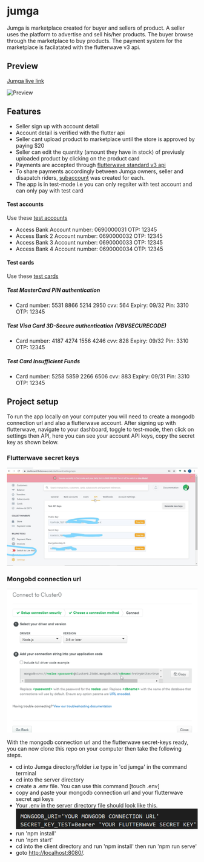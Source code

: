 # jumga
Jumga is marketplace created for buyer and sellers of product. A seller uses the platform to advertise and sell his/her products. The buyer browse through the marketplace to buy products. The payment system for the marketplace is facilatated with the flutterwave v3 api.

## Preview
[Jumga live link](https://shielded-castle-16981.herokuapp.com/)

![Preview](https://github.com/readwarn/Jumga/blob/master/assets/preview.gif)

## Features
* Seller sign up with account detail
* Account detail is verified with the flutter api
* Seller cant upload product to marketplace until the store is approved by paying $20
* Seller can edit the quantity (amount they have in stock) of previusly uploaded product by clicking on the product card
* Payments are accepted through [flutterwave standard v3 api ](https://developer.flutterwave.com/docs/flutterwave-standard)
* To share payments accordingly between Jumga owners, seller and disapatch riders, [subaccount](https://developer.flutterwave.com/docs/split-payment) was created for each.
* The app is in test-mode i.e you can only regsiter with test account and can only pay with test card

#### Test accounts
Use these [test accounts](https://developer.flutterwave.com/docs/test-bank-accounts)

* Access Bank
    Account number: 0690000031 
    OTP: 12345
* Access Bank 2
    Account number: 0690000032
    OTP: 12345
* Access Bank 3
    Account number: 0690000033
    OTP: 12345
* Access Bank 4
    Account number: 0690000034
    OTP: 12345

#### Test cards
Use these [test cards](https://developer.flutterwave.com/docs/test-cards)
##### Test MasterCard PIN authentication
* Card number: 5531 8866 5214 2950
    cvv: 564
    Expiry: 09/32
    Pin: 3310
    OTP: 12345

##### Test Visa Card 3D-Secure authentication (VBVSECURECODE)
* Card number: 4187 4274 1556 4246
    cvv: 828
    Expiry: 09/32
    Pin: 3310
    OTP: 12345

##### Test Card Insufficient Funds
* Card number: 5258 5859 2266 6506
    cvv: 883
    Expiry: 09/31
    Pin: 3310
    OTP: 12345

## Project setup
To run the app locally on your computer you will need to create a mongodb connection url and also a flutterwave account. After signing up with flutterwave, navigate to your dashboard, toggle to test-mode, then click on settings then API, here you can see your account API keys, copy the secret key as shown below.
### Flutterwave secret keys
![Dashboard](https://github.com/readwarn/Jumga/blob/master/assets/flutterAPI.jpg)

### Mongobd connection url
![MongoDB connection](https://github.com/readwarn/Jumga/blob/master/assets/mongo-connection.png)




With the mongodb connection url and the flutterwave secret-keys ready, you can now clone this repo on your computer then take the following steps.

* cd into Jumga directory/folder i.e type in 'cd jumga' in the command terminal
* cd into the server directory
* create a .env file. You can use this command [touch .env]
* copy and paste your mongodb connection url and your flutterwave secret api keys
* Your .env in the server directory file should look like this.
![Secret keys](https://github.com/readwarn/Jumga/blob/master/assets/keys.png)
* run 'npm install' 
* run 'npm start'
* cd into the client directory and run 'npm install' then run 'npm run serve'
* goto [http://localhost:8080/](http://localhost:8080/).


